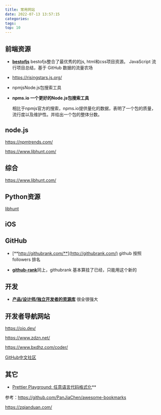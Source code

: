 ```yaml
---
title: 常用网站
date: 2022-07-13 13:57:15
categories:
tags:
top: 10
---
```




## 前端资源

- [**bestofjs**](https://bestofjs.org/) bestofjs整合了最优秀的的js, html和css项目资源。 JavaScript 流行项目总结，基于 GitHub 数据的流量农场

- https://risingstars.js.org/

- npmjsNode.js包搜索工具

- **npms.io 一个更好的Node.js包搜索工具**

  相比于npmjs官方的搜索，npms.io提供量化的数据，表明了一个包的质量，流行度以及维护性。并给出一个包的整体分数。



## node.js

https://npmtrends.com/

https://www.libhunt.com/



## 综合

https://www.libhunt.com/





## Python资源

[libhunt](https://python.libhunt.com/)






## iOS





## GitHub

- [**http://githubrank.com/**](http://githubrank.com/) github 按照 followers 排名

- [**github-rank**](https://wangchujiang.com/github-rank/)同上，githubrank 基本算挂了已经，只能用这个新的



## 开发

- [**产品/设计师/独立开发者的资源库**](https://maliquankai.com/designnav/) 很全很强大

  

## 开发者导航网站

https://oio.dev/

https://www.zdzn.net/

https://www.bxdhz.com/coder/

[GitHub中文社区](https://www.githubs.cn/collections)



## 其它

-   [Prettier Playground: 任意语言代码格式化](https://link.juejin.cn/?target=https%3A%2F%2Fprettier.io%2Fplayground%2F)**





参考：https://github.com/PanJiaChen/awesome-bookmarks

https://zqianduan.com/
